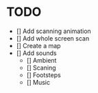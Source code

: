 # TODO

- [] Add scanning animation
- [] Add whole screen scan
- [] Create a map
- [] Add sounds
  - [] Ambient
  - [] Scaning
  - [] Footsteps
  - [] Music
  
